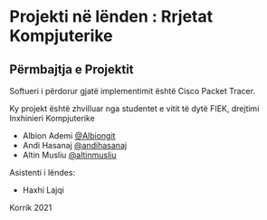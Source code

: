 # Projekti në lënden : Rrjetat Kompjuterike

## Përmbajtja e Projektit
Softueri i përdorur gjatë implementimit është Cisco Packet Tracer.


Ky projekt është zhvilluar nga studentet e vitit të dytë FIEK, drejtimi Inxhinieri Kompjuterike

- Albion Ademi [@Albiongit](https://github.com/Albiongit)
- Andi Hasanaj [@andihasanaj](https://github.com/andihasanaj)
- Altin Musliu [@altinmusliu](https://github.com/altinmusliu)

Asistenti i lëndes:
- Haxhi Lajqi

Korrik 2021
